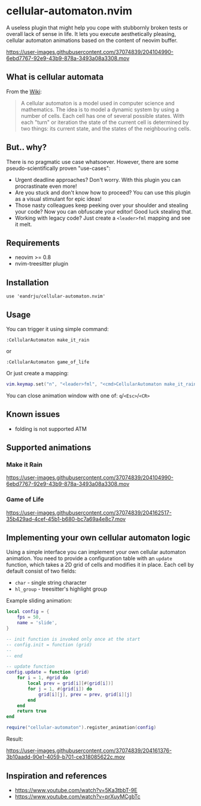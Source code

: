 # cellular-automaton.nvim
A useless plugin that might help you cope with stubbornly broken tests or overall lack of sense in life. It lets you execute aesthetically pleasing, cellular automaton animations based on the content of neovim buffer.

https://user-images.githubusercontent.com/37074839/204104990-6ebd7767-92e9-43b9-878a-3493a08a3308.mov


## What is cellular automata
From the [Wiki](https://en.wikipedia.org/wiki/Cellular_automaton):

> A cellular automaton is a model used in computer science and mathematics. The idea is to model a dynamic system by using a number of cells. 
> Each cell has one of several possible states. With each "turn" or iteration the state of the current cell is determined by two things: 
> its current state, and the states of the neighbouring cells.

## But.. why?
There is no pragmatic use case whatsoever. However, there are some pseudo-scientifically proven "use-cases":
- Urgent deadline approaches? Don't worry. With this plugin you can procrastinate even more!
- Are you stuck and don't know how to proceed? You can use this plugin as a visual stimulant for epic ideas!
- Those nasty colleagues keep peeking over your shoulder and stealing your code? Now you can obfuscate your editor! Good luck stealing that. 
- Working with legacy code? Just create a `<leader>fml` mapping and see it melt.

## Requirements
- neovim >= 0.8
- nvim-treesitter plugin

## Installation
```
use 'eandrju/cellular-automaton.nvim' 
```

## Usage
You can trigger it using simple command:
```
:CellularAutomaton make_it_rain
```
or
```
:CellularAutomaton game_of_life
```
Or just create a mapping:
```lua
vim.keymap.set("n", "<leader>fml", "<cmd>CellularAutomaton make_it_rain<CR>")
```
You can close animation window with one of: `q`/`<Esc>`/`<CR>`

## Known issues
- folding is not supported ATM

## Supported animations
### Make it Rain

https://user-images.githubusercontent.com/37074839/204104990-6ebd7767-92e9-43b9-878a-3493a08a3308.mov

### Game of Life

https://user-images.githubusercontent.com/37074839/204162517-35b429ad-4cef-45b1-b680-bc7a69a4e8c7.mov


## Implementing your own cellular automaton logic
Using a simple interface you can implement your own cellular automaton animation. You need to provide a configuration table with an `update` function, which takes a 2D grid of cells and modifies it in place. Each cell by default consist of two fields: 
- `char` - single string character
- `hl_group` - treesitter's highlight group

Example sliding animation:
```lua
local config = {
    fps = 50,
    name = 'slide',
}

-- init function is invoked only once at the start
-- config.init = function (grid)
--
-- end

-- update function
config.update = function (grid)
    for i = 1, #grid do
        local prev = grid[i][#(grid[i])]
        for j = 1, #(grid[i]) do
            grid[i][j], prev = prev, grid[i][j]
        end
    end
    return true
end

require("cellular-automaton").register_animation(config)
```
Result:

https://user-images.githubusercontent.com/37074839/204161376-3b10aadd-90e1-4059-b701-ce318085622c.mov

## Inspiration and references
- https://www.youtube.com/watch?v=5Ka3tbbT-9E
- https://www.youtube.com/watch?v=prXuyMCgbTc




